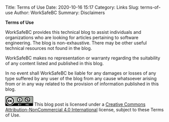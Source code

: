 Title: Terms of Use
Date: 2020-10-16 15:17
Category: Links
Slug: terms-of-use
Author: WorkSafeBC
Summary: Disclaimers

**Terms of Use**

WorkSafeBC provides this technical blog to assist individuals and organizations who are looking for articles pertaining to software engineering. The blog is non-exhaustive. There may be other useful technical resources not found in the blog.

WorkSafeBC makes no representation or warranty regarding the suitability of any content listed and published in this blog.

In no event shall WorkSafeBC be liable for any damages or losses of any type suffered by any user of the blog from any cause whatsoever arising from or in any way related to the provision of information published in this blog.


![cc license](/images/cc-license.png)
This blog post is licensed under a [Creative Commons Attribution-NonCommercial 4.0 International](https://creativecommons.org/licenses/by-nc/4.0/legalcode) license, subject to these Terms of Use.

